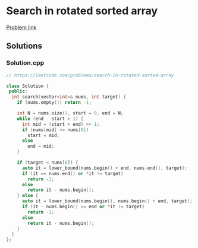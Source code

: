 # Search in rotated sorted array

[Problem link](https://leetcode.com/problems/search-in-rotated-sorted-array)

## Solutions


### Solution.cpp
```cpp
// https://leetcode.com/problems/search-in-rotated-sorted-array

class Solution {
 public:
  int search(vector<int>& nums, int target) {
    if (nums.empty()) return -1;

    int N = nums.size(), start = 0, end = N;
    while (end - start > 1) {
      int mid = (start + end) >> 1;
      if (nums[mid] >= nums[0])
        start = mid;
      else
        end = mid;
    }

    if (target < nums[0]) {
      auto it = lower_bound(nums.begin() + end, nums.end(), target);
      if (it == nums.end() or *it != target)
        return -1;
      else
        return it - nums.begin();
    } else {
      auto it = lower_bound(nums.begin(), nums.begin() + end, target);
      if (it - nums.begin() >= end or *it != target)
        return -1;
      else
        return it - nums.begin();
    }
  }
};
```